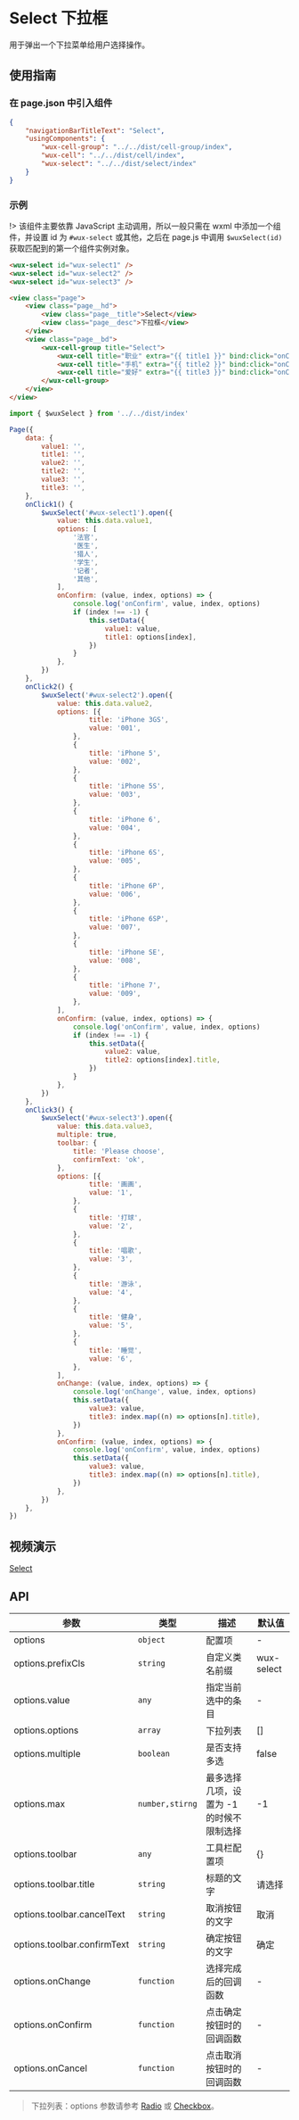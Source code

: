 # Select 下拉框

用于弹出一个下拉菜单给用户选择操作。

## 使用指南

### 在 page.json 中引入组件

```json
{
    "navigationBarTitleText": "Select",
    "usingComponents": {
        "wux-cell-group": "../../dist/cell-group/index",
        "wux-cell": "../../dist/cell/index",
        "wux-select": "../../dist/select/index"
    }
}
```

### 示例

!> 该组件主要依靠 JavaScript 主动调用，所以一般只需在 wxml 中添加一个组件，并设置 id 为 `#wux-select` 或其他，之后在 page.js 中调用 `$wuxSelect(id)` 获取匹配到的第一个组件实例对象。

```html
<wux-select id="wux-select1" />
<wux-select id="wux-select2" />
<wux-select id="wux-select3" />

<view class="page">
    <view class="page__hd">
        <view class="page__title">Select</view>
        <view class="page__desc">下拉框</view>
    </view>
    <view class="page__bd">
        <wux-cell-group title="Select">
            <wux-cell title="职业" extra="{{ title1 }}" bind:click="onClick1"></wux-cell>
            <wux-cell title="手机" extra="{{ title2 }}" bind:click="onClick2"></wux-cell>
            <wux-cell title="爱好" extra="{{ title3 }}" bind:click="onClick3"></wux-cell>
        </wux-cell-group>
    </view>
</view>
```

```js
import { $wuxSelect } from '../../dist/index'

Page({
    data: {
        value1: '',
        title1: '',
        value2: '',
        title2: '',
        value3: '',
        title3: '',
    },
    onClick1() {
        $wuxSelect('#wux-select1').open({
            value: this.data.value1,
            options: [
                '法官',
                '医生',
                '猎人',
                '学生',
                '记者',
                '其他',
            ],
            onConfirm: (value, index, options) => {
                console.log('onConfirm', value, index, options)
                if (index !== -1) {
                    this.setData({
                        value1: value,
                        title1: options[index],
                    })
                }
            },
        })
    },
    onClick2() {
        $wuxSelect('#wux-select2').open({
            value: this.data.value2,
            options: [{
                    title: 'iPhone 3GS',
                    value: '001',
                },
                {
                    title: 'iPhone 5',
                    value: '002',
                },
                {
                    title: 'iPhone 5S',
                    value: '003',
                },
                {
                    title: 'iPhone 6',
                    value: '004',
                },
                {
                    title: 'iPhone 6S',
                    value: '005',
                },
                {
                    title: 'iPhone 6P',
                    value: '006',
                },
                {
                    title: 'iPhone 6SP',
                    value: '007',
                },
                {
                    title: 'iPhone SE',
                    value: '008',
                },
                {
                    title: 'iPhone 7',
                    value: '009',
                },
            ],
            onConfirm: (value, index, options) => {
                console.log('onConfirm', value, index, options)
                if (index !== -1) {
                    this.setData({
                        value2: value,
                        title2: options[index].title,
                    })
                }
            },
        })
    },
    onClick3() {
        $wuxSelect('#wux-select3').open({
            value: this.data.value3,
            multiple: true,
            toolbar: {
                title: 'Please choose',
                confirmText: 'ok',
            },
            options: [{
                    title: '画画',
                    value: '1',
                },
                {
                    title: '打球',
                    value: '2',
                },
                {
                    title: '唱歌',
                    value: '3',
                },
                {
                    title: '游泳',
                    value: '4',
                },
                {
                    title: '健身',
                    value: '5',
                },
                {
                    title: '睡觉',
                    value: '6',
                },
            ],
            onChange: (value, index, options) => {
                console.log('onChange', value, index, options)
                this.setData({
                    value3: value,
                    title3: index.map((n) => options[n].title),
                })
            },
            onConfirm: (value, index, options) => {
                console.log('onConfirm', value, index, options)
                this.setData({
                    value3: value,
                    title3: index.map((n) => options[n].title),
                })
            },
        })
    },
})
```

## 视频演示

[Select](./_media/select.mp4 ':include :type=iframe width=375px height=667px')

## API

| 参数 | 类型 | 描述 | 默认值 |
| --- | --- | --- | --- |
| options | <code>object</code> | 配置项 | - |
| options.prefixCls | <code>string</code> | 自定义类名前缀 | wux-select |
| options.value | <code>any</code> | 指定当前选中的条目 | - |
| options.options | <code>array</code> | 下拉列表 | [] |
| options.multiple | <code>boolean</code> | 是否支持多选 | false |
| options.max | <code>number,stirng</code> | 最多选择几项，设置为 -1 的时候不限制选择 | -1 |
| options.toolbar | <code>any</code> | 工具栏配置项 | {} |
| options.toolbar.title | <code>string</code> | 标题的文字 | 请选择 |
| options.toolbar.cancelText | <code>string</code> | 取消按钮的文字 | 取消 |
| options.toolbar.confirmText | <code>string</code> | 确定按钮的文字 | 确定 |
| options.onChange | <code>function</code> | 选择完成后的回调函数 | - |
| options.onConfirm | <code>function</code> | 点击确定按钮时的回调函数 | - |
| options.onCancel | <code>function</code> | 点击取消按钮时的回调函数 | - |

> 下拉列表：options 参数请参考 [Radio](radio.md) 或 [Checkbox](checkbox.md)。